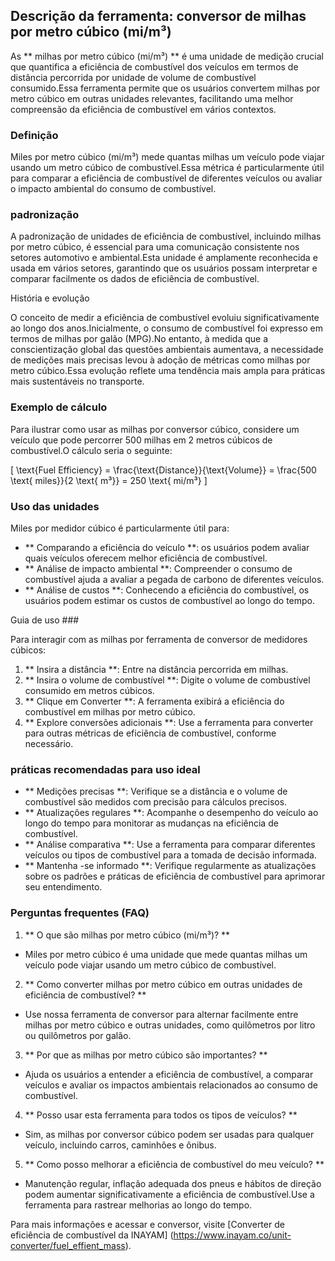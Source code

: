 ## Descrição da ferramenta: conversor de milhas por metro cúbico (mi/m³)

As ** milhas por metro cúbico (mi/m³) ** é uma unidade de medição crucial que quantifica a eficiência de combustível dos veículos em termos de distância percorrida por unidade de volume de combustível consumido.Essa ferramenta permite que os usuários convertem milhas por metro cúbico em outras unidades relevantes, facilitando uma melhor compreensão da eficiência de combustível em vários contextos.

### Definição

Miles por metro cúbico (mi/m³) mede quantas milhas um veículo pode viajar usando um metro cúbico de combustível.Essa métrica é particularmente útil para comparar a eficiência de combustível de diferentes veículos ou avaliar o impacto ambiental do consumo de combustível.

### padronização

A padronização de unidades de eficiência de combustível, incluindo milhas por metro cúbico, é essencial para uma comunicação consistente nos setores automotivo e ambiental.Esta unidade é amplamente reconhecida e usada em vários setores, garantindo que os usuários possam interpretar e comparar facilmente os dados de eficiência de combustível.

História e evolução

O conceito de medir a eficiência de combustível evoluiu significativamente ao longo dos anos.Inicialmente, o consumo de combustível foi expresso em termos de milhas por galão (MPG).No entanto, à medida que a conscientização global das questões ambientais aumentava, a necessidade de medições mais precisas levou à adoção de métricas como milhas por metro cúbico.Essa evolução reflete uma tendência mais ampla para práticas mais sustentáveis ​​no transporte.

### Exemplo de cálculo

Para ilustrar como usar as milhas por conversor cúbico, considere um veículo que pode percorrer 500 milhas em 2 metros cúbicos de combustível.O cálculo seria o seguinte:

\[ \text{Fuel Efficiency} = \frac{\text{Distance}}{\text{Volume}} = \frac{500 \text{ miles}}{2 \text{ m³}} = 250 \text{ mi/m³} \]

### Uso das unidades

Miles por medidor cúbico é particularmente útil para:

- ** Comparando a eficiência do veículo **: os usuários podem avaliar quais veículos oferecem melhor eficiência de combustível.
- ** Análise de impacto ambiental **: Compreender o consumo de combustível ajuda a avaliar a pegada de carbono de diferentes veículos.
- ** Análise de custos **: Conhecendo a eficiência do combustível, os usuários podem estimar os custos de combustível ao longo do tempo.

Guia de uso ###

Para interagir com as milhas por ferramenta de conversor de medidores cúbicos:

1. ** Insira a distância **: Entre na distância percorrida em milhas.
2. ** Insira o volume de combustível **: Digite o volume de combustível consumido em metros cúbicos.
3. ** Clique em Converter **: A ferramenta exibirá a eficiência do combustível em milhas por metro cúbico.
4. ** Explore conversões adicionais **: Use a ferramenta para converter para outras métricas de eficiência de combustível, conforme necessário.

### práticas recomendadas para uso ideal

- ** Medições precisas **: Verifique se a distância e o volume de combustível são medidos com precisão para cálculos precisos.
- ** Atualizações regulares **: Acompanhe o desempenho do veículo ao longo do tempo para monitorar as mudanças na eficiência de combustível.
- ** Análise comparativa **: Use a ferramenta para comparar diferentes veículos ou tipos de combustível para a tomada de decisão informada.
- ** Mantenha -se informado **: Verifique regularmente as atualizações sobre os padrões e práticas de eficiência de combustível para aprimorar seu entendimento.

### Perguntas frequentes (FAQ)

1. ** O que são milhas por metro cúbico (mi/m³)? **
- Miles por metro cúbico é uma unidade que mede quantas milhas um veículo pode viajar usando um metro cúbico de combustível.

2. ** Como converter milhas por metro cúbico em outras unidades de eficiência de combustível? **
- Use nossa ferramenta de conversor para alternar facilmente entre milhas por metro cúbico e outras unidades, como quilômetros por litro ou quilômetros por galão.

3. ** Por que as milhas por metro cúbico são importantes? **
- Ajuda os usuários a entender a eficiência de combustível, a comparar veículos e avaliar os impactos ambientais relacionados ao consumo de combustível.

4. ** Posso usar esta ferramenta para todos os tipos de veículos? **
- Sim, as milhas por conversor cúbico podem ser usadas para qualquer veículo, incluindo carros, caminhões e ônibus.

5. ** Como posso melhorar a eficiência de combustível do meu veículo? **
- Manutenção regular, inflação adequada dos pneus e hábitos de direção podem aumentar significativamente a eficiência de combustível.Use a ferramenta para rastrear melhorias ao longo do tempo.

Para mais informações e acessar e conversor, visite [Converter de eficiência de combustível da INAYAM] (https://www.inayam.co/unit-converter/fuel_effient_mass).